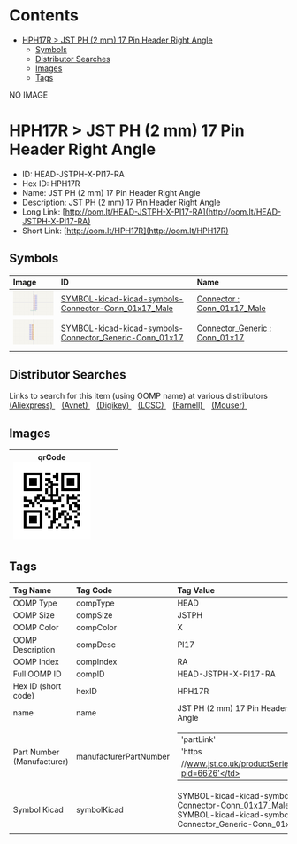 



Contents
========

* [HPH17R > JST PH (2 mm) 17 Pin Header Right Angle](#hph17r--jst-ph-2-mm-17-pin-header-right-angle)
	* [Symbols](#symbols)
	* [Distributor Searches](#distributor-searches)
	* [Images](#images)
	* [Tags](#tags)
  
NO IMAGE  
# HPH17R > JST PH (2 mm) 17 Pin Header Right Angle

- ID: HEAD-JSTPH-X-PI17-RA
- Hex ID: HPH17R
- Name: JST PH (2 mm) 17 Pin Header Right Angle
- Description: JST PH (2 mm) 17 Pin Header Right Angle
- Long Link: [http://oom.lt/HEAD-JSTPH-X-PI17-RA](http://oom.lt/HEAD-JSTPH-X-PI17-RA)
- Short Link: [http://oom.lt/HPH17R](http://oom.lt/HPH17R)

## Symbols
  

|Image|ID|Name|
| :--- | :--- | :--- |
|[![](https://raw.githubusercontent.com/oomlout/oomlout_OOMP_eda_V2/main/SYMBOL/kicad/kicad-symbols/Connector/Conn_01x17_Male/image_140.png)](https://github.com/oomlout/oomlout_OOMP_eda_V2/tree/main/SYMBOL/kicad/kicad-symbols/Connector/Conn_01x17_Male/)|[SYMBOL-kicad-kicad-symbols-Connector-Conn_01x17_Male](https://github.com/oomlout/oomlout_OOMP_eda_V2/tree/main/SYMBOL/kicad/kicad-symbols/Connector/Conn_01x17_Male/)|[Connector : Conn_01x17_Male](https://github.com/oomlout/oomlout_OOMP_eda_V2/tree/main/SYMBOL/kicad/kicad-symbols/Connector/Conn_01x17_Male/)|
|[![](https://raw.githubusercontent.com/oomlout/oomlout_OOMP_eda_V2/main/SYMBOL/kicad/kicad-symbols/Connector_Generic/Conn_01x17/image_140.png)](https://github.com/oomlout/oomlout_OOMP_eda_V2/tree/main/SYMBOL/kicad/kicad-symbols/Connector_Generic/Conn_01x17/)|[SYMBOL-kicad-kicad-symbols-Connector_Generic-Conn_01x17](https://github.com/oomlout/oomlout_OOMP_eda_V2/tree/main/SYMBOL/kicad/kicad-symbols/Connector_Generic/Conn_01x17/)|[Connector_Generic : Conn_01x17](https://github.com/oomlout/oomlout_OOMP_eda_V2/tree/main/SYMBOL/kicad/kicad-symbols/Connector_Generic/Conn_01x17/)|
||||

## Distributor Searches
  
Links to search for this item (using OOMP name) at various distributors  
[(Aliexpress) ](https://www.aliexpress.com/wholesale?SearchText=1117JST+PH+2+mm+17+Pin+Header+Right+Angle)&nbsp;&nbsp;&nbsp;[(Avnet) ](https://www.avnet.com/shop/us/search/JST+PH+2+mm+17+Pin+Header+Right+Angle)&nbsp;&nbsp;&nbsp;[(Digikey) ](https://www.digikey.co.uk/en/products/result?s=JST+PH+2+mm+17+Pin+Header+Right+Angle)&nbsp;&nbsp;&nbsp;[(LCSC) ](https://www.lcsc.com/search?q=JST+PH+2+mm+17+Pin+Header+Right+Angle)&nbsp;&nbsp;&nbsp;[(Farnell) ](https://uk.farnell.com/search?st=JST+PH+2+mm+17+Pin+Header+Right+Angle)&nbsp;&nbsp;&nbsp;[(Mouser) ](https://www.mouser.com/c/?q=JST+PH+2+mm+17+Pin+Header+Right+Angle)&nbsp;&nbsp;&nbsp;
## Images
  

|qrCode<br>[![](https://raw.githubusercontent.com/oomlout/oomlout_OOMP_parts_V2/main/HEAD/JSTPH/X/PI17/RA/qrCode_140.png)](https://github.com/oomlout/oomlout_OOMP_parts_V2/tree/main/HEAD/JSTPH/X/PI17/RA/qrCode.png)||||
| :---: | :---: | :---: | :---: |

## Tags
  

|Tag Name|Tag Code|Tag Value|
| :--- | :--- | :--- |
|OOMP Type|oompType|HEAD|
|OOMP Size|oompSize|JSTPH|
|OOMP Color|oompColor|X|
|OOMP Description|oompDesc|PI17|
|OOMP Index|oompIndex|RA|
|Full OOMP ID|oompID|HEAD-JSTPH-X-PI17-RA|
|Hex ID (short code)|hexID|HPH17R|
|name|name|JST PH (2 mm) 17 Pin Header Right Angle|
|Part Number (Manufacturer)|manufacturerPartNumber|<table><tr><td>'partLink'</td></tr><tr><td> 'https</td></tr><tr><td>//www.jst.co.uk/productSeries.php?pid=6626'</td></tr></table>|
|Symbol Kicad|symbolKicad|SYMBOL-kicad-kicad-symbols-Connector-Conn_01x17_Male, SYMBOL-kicad-kicad-symbols-Connector_Generic-Conn_01x17|
||||
